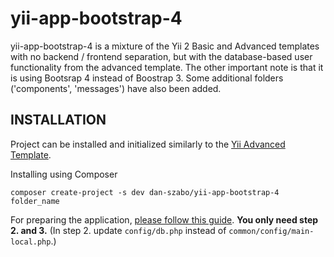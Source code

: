 yii-app-bootstrap-4
===========
yii-app-bootstrap-4 is a mixture of the Yii 2 Basic and Advanced templates with no backend / frontend separation, but with the database-based user functionality from the advanced template. The other important note is that it is using Bootsrap 4 instead of Boostrap 3. Some additional folders ('components', 'messages') have also been added.

INSTALLATION
------------
Project can be installed and initialized similarly to the [Yii Advanced Template](https://github.com/yiisoft/yii2-app-advanced/blob/master/docs/guide/start-installation.md).

Installing using Composer
~~~
composer create-project -s dev dan-szabo/yii-app-bootstrap-4 folder_name
~~~

For preparing the application, [please follow this guide](https://github.com/yiisoft/yii2-app-advanced/blob/master/docs/guide/start-installation.md#preparing-application). **You only need step 2. and 3.** (In step 2. update
`config/db.php` instead of `common/config/main-local.php`.)
